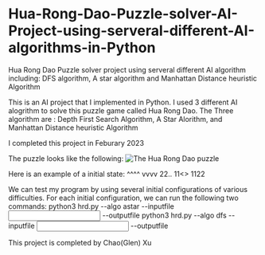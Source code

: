 # Hua-Rong-Dao-Puzzle-solver-AI-Project-using-serveral-different-AI-algorithms-in-Python
Hua Rong Dao Puzzle solver project using serveral different AI algorithm including: DFS algorithm, A star algorithm and   Manhattan Distance heuristic Algorithm

This is an AI project that I implemented in Python.
I used 3 different AI alogrithm to solve this puzzle game called Hua Rong Dao.
The Three algorithm are : Depth First Search Algorithm, A Star Alorithm, and Manhattan Distance heuristic Algorithm

I completed this project in Feburary 2023

The puzzle looks like the following:
![The Hua Rong Dao puzzle](https://github.com/ChaoGlenXu/Hua-Rong-Dao-Puzzle-solver-AI-Project-using-serveral-different-AI-algorithms-in-Python/assets/59375616/1658be0e-5eae-4eaf-b14a-a3cddb540d7a)

Here is an example of a initial state:
 ^^^^
 vvvv
 22..
 11<>
 1122

We can test my program by using several initial configurations of various difficulties. For each initial configuration, we can run the following two commands:
python3 hrd.py --algo astar --inputfile <input file> --outputfile <output file> 
python3 hrd.py --algo dfs --inputfile <input file> --outputfile <output file>

This project is completed by Chao(Glen) Xu 
